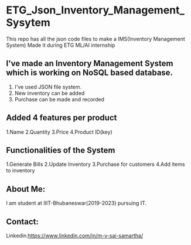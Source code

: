 # ETG_Json_Inventory_Management_Sysytem
This repo has all the json code files to make a IMS(Inventory Management System)
Made it during ETG ML/AI internship
## I've made an Inventory Management System which is working on NoSQL based database.
1. I've used JSON file system.
2. New inventory can be added
3. Purchase can be made and recorded
## Added 4 features per product
1.Name
2.Quantity
3.Price
4.Product ID(key)
## Functionalities of the System
 1.Generate Bills
 2.Update Inventory
 3.Purchase for customers
 4.Add items to inventory
 
 
 ## About Me:
 I am student at IIIT-Bhubaneswar(2019-2023) pursuing IT. 
 ## Contact:
 Linkedin:https://www.linkedin.com/in/m-v-sai-samartha/
 
